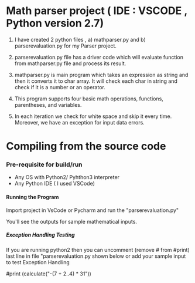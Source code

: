 # Math parser project  ( IDE : VSCODE , Python version 2.7)

1) I have created 2 python files , a) mathparser.py and b) parserevaluation.py for my Parser project.

2) parserevaluation.py file has a driver code which will evaluate function from mathparser.py file and process its result.

3) mathparser.py is main program which takes an expression as string and then it converts it to char array. It will check each char in string and check if it is a number or an operator.

4) This program supports four basic math operations, functions, parentheses, and variables.

5) In each iteration we check for white space and skip it every time. Moreover, we have an exception for input data errors.


# Compiling from the source code

### Pre-requisite for build/run

- Any OS with Python2/ Pyhthon3 interpreter
- Any Python IDE ( I used VSCode) 

#### Running the Program 
Import project in VsCode or Pycharm and run the "parserevaluation.py"

You'll see the outputs for sample mathematical inputs. 


##### Exception Handling Testing

If you are running python2 then you can uncomment (remove # from #print) last line in  file "parserevaluation.py shown below or add your sample input to test Exception Handling

#print (calculate("-(7 + 2..4) * 31")) 
